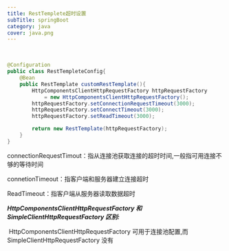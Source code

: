 ```yaml
---
title: RestTemplete超时设置
subTitle: springBoot
category: java
cover: java.png
---
```


​	

```java
@Configuration
public class RestTempleteConfig{
    @Bean
    public RestTemplate customRestTemplate(){
        HttpComponentsClientHttpRequestFactory httpRequestFactory 
            = new HttpComponentsClientHttpRequestFactory();
        httpRequestFactory.setConnectionRequestTimeout(3000);
        httpRequestFactory.setConnectTimeout(3000);
        httpRequestFactory.setReadTimeout(3000);

        return new RestTemplate(httpRequestFactory);
    }
}

```

connectionRequestTimout：指从连接池获取连接的超时时间,一般指可用连接不够的等待时间

connetionTimeout：指客户端和服务器建立连接超时

ReadTimeout：指客户端从服务器读取数据超时



***HttpComponentsClientHttpRequestFactory 和 SimpleClientHttpRequestFactory 区别:***

​	HttpComponentsClientHttpRequestFactory 可用于连接池配置,而SimpleClientHttpRequestFactory 没有

